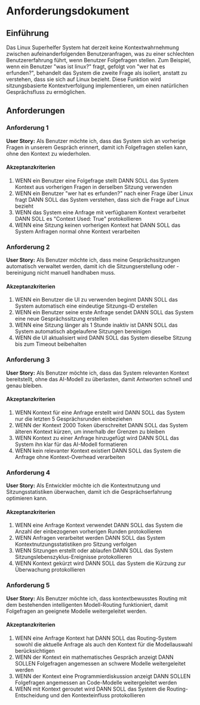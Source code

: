 # Anforderungsdokument

## Einführung

Das Linux Superhelfer System hat derzeit keine Kontextwahrnehmung zwischen aufeinanderfolgenden Benutzeranfragen, was zu einer schlechten Benutzererfahrung führt, wenn Benutzer Folgefragen stellen. Zum Beispiel, wenn ein Benutzer "was ist linux?" fragt, gefolgt von "wer hat es erfunden?", behandelt das System die zweite Frage als isoliert, anstatt zu verstehen, dass sie sich auf Linux bezieht. Diese Funktion wird sitzungsbasierte Kontextverfolgung implementieren, um einen natürlichen Gesprächsfluss zu ermöglichen.

## Anforderungen

### Anforderung 1

**User Story:** Als Benutzer möchte ich, dass das System sich an vorherige Fragen in unserem Gespräch erinnert, damit ich Folgefragen stellen kann, ohne den Kontext zu wiederholen.

#### Akzeptanzkriterien

1. WENN ein Benutzer eine Folgefrage stellt DANN SOLL das System Kontext aus vorherigen Fragen in derselben Sitzung verwenden
2. WENN ein Benutzer "wer hat es erfunden?" nach einer Frage über Linux fragt DANN SOLL das System verstehen, dass sich die Frage auf Linux bezieht
3. WENN das System eine Anfrage mit verfügbarem Kontext verarbeitet DANN SOLL es "Context Used: True" protokollieren
4. WENN eine Sitzung keinen vorherigen Kontext hat DANN SOLL das System Anfragen normal ohne Kontext verarbeiten

### Anforderung 2

**User Story:** Als Benutzer möchte ich, dass meine Gesprächssitzungen automatisch verwaltet werden, damit ich die Sitzungserstellung oder -bereinigung nicht manuell handhaben muss.

#### Akzeptanzkriterien

1. WENN ein Benutzer die UI zu verwenden beginnt DANN SOLL das System automatisch eine eindeutige Sitzungs-ID erstellen
2. WENN ein Benutzer seine erste Anfrage sendet DANN SOLL das System eine neue Gesprächssitzung erstellen
3. WENN eine Sitzung länger als 1 Stunde inaktiv ist DANN SOLL das System automatisch abgelaufene Sitzungen bereinigen
4. WENN die UI aktualisiert wird DANN SOLL das System dieselbe Sitzung bis zum Timeout beibehalten

### Anforderung 3

**User Story:** Als Benutzer möchte ich, dass das System relevanten Kontext bereitstellt, ohne das AI-Modell zu überlasten, damit Antworten schnell und genau bleiben.

#### Akzeptanzkriterien

1. WENN Kontext für eine Anfrage erstellt wird DANN SOLL das System nur die letzten 5 Gesprächsrunden einbeziehen
2. WENN der Kontext 2000 Token überschreitet DANN SOLL das System älteren Kontext kürzen, um innerhalb der Grenzen zu bleiben
3. WENN Kontext zu einer Anfrage hinzugefügt wird DANN SOLL das System ihn klar für das AI-Modell formatieren
4. WENN kein relevanter Kontext existiert DANN SOLL das System die Anfrage ohne Kontext-Overhead verarbeiten

### Anforderung 4

**User Story:** Als Entwickler möchte ich die Kontextnutzung und Sitzungsstatistiken überwachen, damit ich die Gesprächserfahrung optimieren kann.

#### Akzeptanzkriterien

1. WENN eine Anfrage Kontext verwendet DANN SOLL das System die Anzahl der einbezogenen vorherigen Runden protokollieren
2. WENN Anfragen verarbeitet werden DANN SOLL das System Kontextnutzungsstatistiken pro Sitzung verfolgen
3. WENN Sitzungen erstellt oder ablaufen DANN SOLL das System Sitzungslebenszyklus-Ereignisse protokollieren
4. WENN Kontext gekürzt wird DANN SOLL das System die Kürzung zur Überwachung protokollieren

### Anforderung 5

**User Story:** Als Benutzer möchte ich, dass kontextbewusstes Routing mit dem bestehenden intelligenten Modell-Routing funktioniert, damit Folgefragen an geeignete Modelle weitergeleitet werden.

#### Akzeptanzkriterien

1. WENN eine Anfrage Kontext hat DANN SOLL das Routing-System sowohl die aktuelle Anfrage als auch den Kontext für die Modellauswahl berücksichtigen
2. WENN der Kontext ein mathematisches Gespräch anzeigt DANN SOLLEN Folgefragen angemessen an schwere Modelle weitergeleitet werden
3. WENN der Kontext eine Programmierdiskussion anzeigt DANN SOLLEN Folgefragen angemessen an Code-Modelle weitergeleitet werden
4. WENN mit Kontext geroutet wird DANN SOLL das System die Routing-Entscheidung und den Kontexteinfluss protokollieren